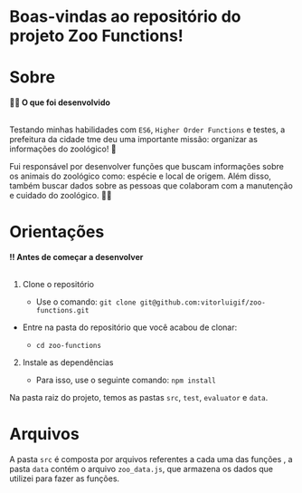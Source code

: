 # Boas-vindas ao repositório do projeto Zoo Functions!
# Sobre
<summary><strong>🧑‍💻 O que foi desenvolvido</strong></summary><br />

  Testando minhas habilidades com `ES6`, `Higher Order Functions` e testes, a prefeitura da cidade tme deu uma importante missão: organizar as informações do zoológico! 🐘
  
 Fui responsável por desenvolver funções que buscam informações sobre os animais do zoológico como: espécie e local de origem. Além disso, também buscar dados sobre as pessoas que colaboram com a manutenção e cuidado do zoológico. 🧑‍🌾


# Orientações
	
<summary><strong>‼ Antes de começar a desenvolver</strong></summary><br />

1. Clone o repositório

	*  Use o comando: `git clone git@github.com:vitorluigif/zoo-functions.git`

* Entre na pasta do repositório que você acabou de clonar:

	*  `cd zoo-functions`

2. Instale as dependências

	* Para isso, use o seguinte comando: `npm install`

Na pasta raiz do projeto, temos as pastas `src`, `test`, `evaluator` e `data`.

# Arquivos

A pasta `src` é composta por arquivos referentes a cada uma das funções , a pasta `data` contém o arquivo `zoo_data.js`, que armazena os dados que utilizei para fazer as funções.
